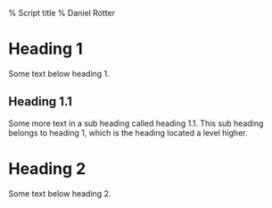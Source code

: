 % Script title
% Daniel Rotter

# Heading 1

Some text below heading 1.

## Heading 1.1

Some more text in a sub heading called heading 1.1. This sub heading belongs to heading 1, which is the heading located
a level higher.

# Heading 2

Some text below heading 2.
